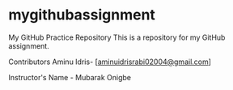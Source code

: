 # mygithubassignment
My GitHub Practice Repository This is a repository for my GitHub assignment.

Contributors Aminu Idris- [aminuidrisrabi02004@gmail.com]

Instructor's Name - Mubarak Onigbe
